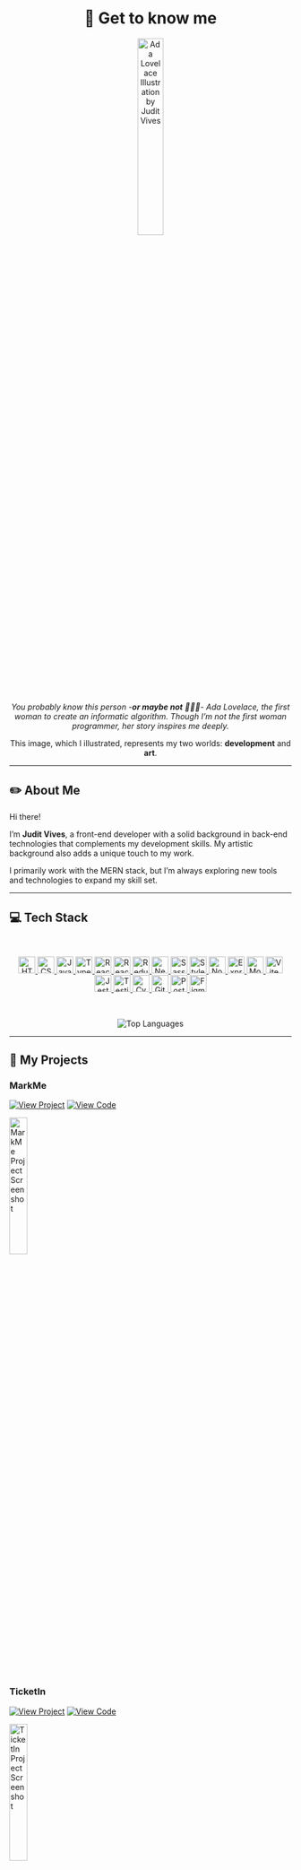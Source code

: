 <h1 align="center">👋 Get to know me</h1>

<p align="center">
  <img src="https://i.ibb.co/17Q8Fcp/ada-lovelace-yellow-A4.jpg" alt="Ada Lovelace Illustration by Judit Vives" width="30%" style="border-radius: 10px;" />
</p>

<p align="center">
  <em>You probably know this person -<strong>or maybe not</strong> 🤷🏻‍♀️- Ada Lovelace, the first woman to create an informatic algorithm.  
  Though I’m not the first woman programmer, her story inspires me deeply.</em>
</p>

<p align="center">
  This image, which I illustrated, represents my two worlds: <b>development</b> and <b>art</b>.
</p>

---

## ✏️ About Me

Hi there!

I’m **Judit Vives**, a front-end developer with a solid background in back-end technologies that complements my development skills. My artistic background also adds a unique touch to my work.

I primarily work with the MERN stack, but I’m always exploring new tools and technologies to expand my skill set.

---

## 💻 Tech Stack
<br>
<p align="center">
  <a href="https://en.wikipedia.org/wiki/HTML5">
    <img src="https://img.shields.io/badge/HTML5-E34F26?style=for-the-badge&logo=html5&logoColor=white" alt="HTML5" height="30" />
</a>  
<a href="https://www.w3schools.com/css/">
    <img src="https://img.shields.io/badge/CSS3-1572B6?style=for-the-badge&logo=css3&logoColor=white" alt="CSS3" height="30" />
</a> 
<a href="https://www.javascript.com/">
    <img src="https://img.shields.io/badge/JavaScript-F7DF1E?style=for-the-badge&logo=javascript&logoColor=black" alt="JavaScript" height="30" />
</a>  
<a href="https://www.typescriptlang.org/">
    <img src="https://img.shields.io/badge/TypeScript-007ACC?style=for-the-badge&logo=typescript&logoColor=white" alt="TypeScript" height="30" />
</a>  
<a href="https://reactjs.org/">
    <img src="https://img.shields.io/badge/react-%2320232a.svg?style=for-the-badge&logo=react&logoColor=%2361DAFB" alt="React" height="30" />
</a>  
<a href="https://reactrouter.com/en/main">
    <img src="https://img.shields.io/badge/React_Router-CA4245?style=for-the-badge&logo=react-router&logoColor=white" alt="React Router" height="30" />
</a>  
<a href="https://redux.js.org/">
    <img src="https://img.shields.io/badge/Redux-593D88?style=for-the-badge&logo=redux&logoColor=white" alt="Redux" height="30" />
</a>  
<a href="https://nextjs.org/">
    <img src="https://img.shields.io/badge/next.js-000000?style=for-the-badge&logo=nextdotjs&logoColor=white" alt="NextJS" height="30" />
</a>   
<a href="https://sass-lang.com/">
    <img src="https://img.shields.io/badge/Sass-CC6699?style=for-the-badge&logo=sass&logoColor=white" alt="Sass" height="30" />
</a> 
<a href="https://styled-components.com/">
    <img src="https://img.shields.io/badge/styled--components-DB7093?style=for-the-badge&logo=styled-components&logoColor=white" alt="Styled Components" height="30" />
</a>
<a href="https://nodejs.org/">
    <img src="https://img.shields.io/badge/Node.js-43853D?style=for-the-badge&logo=node.js&logoColor=white" alt="Node.js" height="30" />
</a>  
<a href="https://expressjs.com/">
    <img src="https://img.shields.io/badge/Express.js-404D59?style=for-the-badge" alt="Express.js" height="30" />
</a>  
<a href="https://www.mongodb.com/">
    <img src="https://img.shields.io/badge/MongoDB-4EA94B?style=for-the-badge&logo=mongodb&logoColor=white" alt="MongoDB" height="30" />
</a>
<a href="https://vitejs.dev/">
    <img src="https://img.shields.io/badge/vite-%23646CFF.svg?style=for-the-badge&logo=vite&logoColor=white" alt="Vite" height="30" />
</a>
<a href="https://www.jestjs.io/">
    <img src="https://img.shields.io/badge/-jest-%23C21325?style=for-the-badge&logo=jest&logoColor=white" alt="Jest" height="30" />
</a>
<a href="https://testing-library.com/">
    <img src="https://img.shields.io/badge/-TestingLibrary-%23E33332?style=for-the-badge&logo=testing-library&logoColor=white" alt="Testing library" height="30" />
</a>
<a href="https://www.cypress.io">
    <img src="https://img.shields.io/badge/-cypress-%23E5E5E5?style=for-the-badge&logo=cypress&logoColor=058a5e" alt="Cypress" height="30" />
</a>  
<a href="https://github.com/">
    <img src="https://img.shields.io/badge/github-%23121011.svg?style=for-the-badge&logo=github&logoColor=white" alt="GitHub" height="30" />
</a>  
<a href="https://postman.com">
    <img src="https://img.shields.io/badge/Postman-FF6C37?style=for-the-badge&logo=postman&logoColor=white" alt="Postman" height="30" />
</a> 
<a href="https://www.figma.com/">
    <img src="https://img.shields.io/badge/figma-%23F24E1E.svg?style=for-the-badge&logo=figma&logoColor=white" alt="Figma" height="30" />
</a>

</p>
<br>
<p align="center">
  <img src="https://github-readme-stats.vercel.app/api/top-langs/?username=jvivesramon&layout=compact" alt="Top Languages" />
</p>

---

## 📁 My Projects

### MarkMe
[![View Project](https://img.shields.io/badge/View%20Project-%23007acc?style=for-the-badge)](https://markme-project.netlify.app/)
[![View Code](https://img.shields.io/badge/View%20Code-%23007acc?style=for-the-badge)](https://github.com/jvivesramon/marker-me)

<img src="https://i.ibb.co/y8Pn7vn/Screenshot-2024-11-26-at-15-05-03.png" alt="MarkMe Project Screenshot" width="25%" />

#

### TicketIn
[![View Project](https://img.shields.io/badge/View%20Project-%23007acc?style=for-the-badge)](https://ticketin.netlify.app/)
[![View Code](https://img.shields.io/badge/View%20Code-%23007acc?style=for-the-badge)](https://github.com/jvivesramon/ticketIn)

<img src="https://i.ibb.co/bFGMMrt/Screenshot-2024-11-26-at-15-36-38.png" alt="TicketIn Project Screenshot" width="25%" />

#

### Suspiria
[![View Project](https://img.shields.io/badge/View%20Project-%23007acc?style=for-the-badge)](https://suspiria.netlify.app/)
[![View Code](https://img.shields.io/badge/View%20Code-%23007acc?style=for-the-badge)](https://github.com/jvivesramon/suspiria-front)

<img src="https://i.ibb.co/qpzsJcX/Screenshot-2024-11-26-at-15-36-59.png" alt="Suspiria Project Screenshot" width="25%" />

---

## 🌐 Let's Connect

Feel free to reach out to me on LinkedIn:  

[![LinkedIn](https://img.shields.io/badge/-Judit%20Vives-blue?style=flat-square&logo=Linkedin&logoColor=white)](https://www.linkedin.com/in/jvivesramon/)

---

<p align="center">
 <em>As I said... ¿Who says coding can’t be a form of art?</em>
</p>
